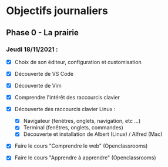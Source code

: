 # Objectifs journaliers

## Phase 0 - La prairie

### Jeudi 18/11/2021 :


* [x] Choix de son éditeur, configuration et customisation
* [x] Découverte de VS Code
* [x] Découverte de Vim

* [x] Comprendre l'intérêt des raccourcis clavier
* [x] Découverte des raccourcis clavier Linux : 
  * [x] Navigateur (fenêtres, onglets, navigation, etc …)
  * [x] Terminal (fenêtres, onglets, commandes)
  * [x] Découverte et installation de Albert (Linux) / Alfred (Mac)

* [x] Faire le cours "Comprendre le web" (Openclassrooms)
* [x] Faire le cours "Apprendre à apprendre" (Openclassrooms)


